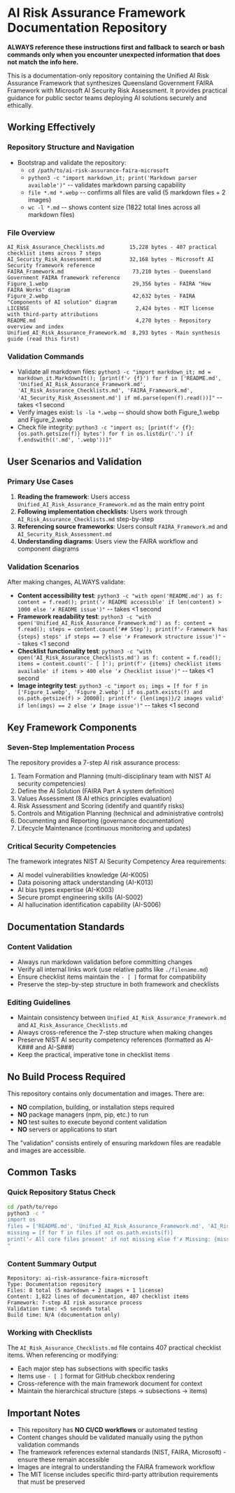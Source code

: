 # AI Risk Assurance Framework Documentation Repository

**ALWAYS reference these instructions first and fallback to search or bash commands only when you encounter unexpected information that does not match the info here.**

This is a documentation-only repository containing the Unified AI Risk Assurance Framework that synthesizes Queensland Government FAIRA Framework with Microsoft AI Security Risk Assessment. It provides practical guidance for public sector teams deploying AI solutions securely and ethically.

## Working Effectively

### Repository Structure and Navigation
- Bootstrap and validate the repository:
  - `cd /path/to/ai-risk-assurance-faira-microsoft`
  - `python3 -c "import markdown_it; print('Markdown parser available')"` -- validates markdown parsing capability
  - `file *.md *.webp` -- confirms all files are valid (5 markdown files + 2 images)
  - `wc -l *.md` -- shows content size (1822 total lines across all markdown files)

### File Overview
```
AI_Risk_Assurance_Checklists.md        15,228 bytes - 407 practical checklist items across 7 steps
AI_Security_Risk_Assessment.md         32,168 bytes - Microsoft AI Security framework reference  
FAIRA_Framework.md                      73,210 bytes - Queensland Government FAIRA framework reference
Figure_1.webp                           29,356 bytes - FAIRA "How FAIRA Works" diagram
Figure_2.webp                           42,632 bytes - FAIRA "Components of AI solution" diagram
LICENSE                                  2,424 bytes - MIT license with third-party attributions
README.md                                4,270 bytes - Repository overview and index
Unified_AI_Risk_Assurance_Framework.md  8,293 bytes - Main synthesis guide (read this first)
```

### Validation Commands
- Validate all markdown files: `python3 -c "import markdown_it; md = markdown_it.MarkdownIt(); [print(f'✓ {f}') for f in ['README.md', 'Unified_AI_Risk_Assurance_Framework.md', 'AI_Risk_Assurance_Checklists.md', 'FAIRA_Framework.md', 'AI_Security_Risk_Assessment.md'] if md.parse(open(f).read())]"` -- takes <1 second
- Verify images exist: `ls -la *.webp` -- should show both Figure_1.webp and Figure_2.webp
- Check file integrity: `python3 -c "import os; [print(f'✓ {f}: {os.path.getsize(f)} bytes') for f in os.listdir('.') if f.endswith(('.md', '.webp'))]"`

## User Scenarios and Validation

### Primary Use Cases
1. **Reading the framework**: Users access `Unified_AI_Risk_Assurance_Framework.md` as the main entry point
2. **Following implementation checklists**: Users work through `AI_Risk_Assurance_Checklists.md` step-by-step  
3. **Referencing source frameworks**: Users consult `FAIRA_Framework.md` and `AI_Security_Risk_Assessment.md`
4. **Understanding diagrams**: Users view the FAIRA workflow and component diagrams

### Validation Scenarios
After making changes, ALWAYS validate:
- **Content accessibility test**: `python3 -c "with open('README.md') as f: content = f.read(); print('✓ README accessible' if len(content) > 1000 else '✗ README issue')"` -- takes <1 second
- **Framework readability test**: `python3 -c "with open('Unified_AI_Risk_Assurance_Framework.md') as f: content = f.read(); steps = content.count('## Step'); print(f'✓ Framework has {steps} steps' if steps == 7 else '✗ Framework structure issue')"` -- takes <1 second  
- **Checklist functionality test**: `python3 -c "with open('AI_Risk_Assurance_Checklists.md') as f: content = f.read(); items = content.count('- [ ]'); print(f'✓ {items} checklist items available' if items > 400 else '✗ Checklist issue')"` -- takes <1 second
- **Image integrity test**: `python3 -c "import os; imgs = [f for f in ['Figure_1.webp', 'Figure_2.webp'] if os.path.exists(f) and os.path.getsize(f) > 20000]; print(f'✓ {len(imgs)}/2 images valid' if len(imgs) == 2 else '✗ Image issue')"` -- takes <1 second

## Key Framework Components

### Seven-Step Implementation Process
The repository provides a 7-step AI risk assurance process:
1. Team Formation and Planning (multi-disciplinary team with NIST AI security competencies)
2. Define the AI Solution (FAIRA Part A system definition)  
3. Values Assessment (8 AI ethics principles evaluation)
4. Risk Assessment and Scoring (identify and quantify risks)
5. Controls and Mitigation Planning (technical and administrative controls)
6. Documenting and Reporting (governance documentation)
7. Lifecycle Maintenance (continuous monitoring and updates)

### Critical Security Competencies
The framework integrates NIST AI Security Competency Area requirements:
- AI model vulnerabilities knowledge (AI-K005)
- Data poisoning attack understanding (AI-K013) 
- AI bias types expertise (AI-K003)
- Secure prompt engineering skills (AI-S002)
- AI hallucination identification capability (AI-S006)

## Documentation Standards

### Content Validation
- Always run markdown validation before committing changes
- Verify all internal links work (use relative paths like `./filename.md`)
- Ensure checklist items maintain the `- [ ]` format for compatibility
- Preserve the step-by-step structure in both framework and checklists

### Editing Guidelines  
- Maintain consistency between `Unified_AI_Risk_Assurance_Framework.md` and `AI_Risk_Assurance_Checklists.md`
- Always cross-reference the 7-step structure when making changes
- Preserve NIST AI security competency references (formatted as AI-K### and AI-S###)
- Keep the practical, imperative tone in checklist items

## No Build Process Required

This repository contains only documentation and images. There are:
- **NO** compilation, building, or installation steps required
- **NO** package managers (npm, pip, etc.) to run
- **NO** test suites to execute beyond content validation
- **NO** servers or applications to start

The "validation" consists entirely of ensuring markdown files are readable and images are accessible.

## Common Tasks

### Quick Repository Status Check
```bash
cd /path/to/repo
python3 -c "
import os
files = ['README.md', 'Unified_AI_Risk_Assurance_Framework.md', 'AI_Risk_Assurance_Checklists.md', 'FAIRA_Framework.md', 'AI_Security_Risk_Assessment.md', 'Figure_1.webp', 'Figure_2.webp']
missing = [f for f in files if not os.path.exists(f)]
print('✓ All core files present' if not missing else f'✗ Missing: {missing}')
"
```

### Content Summary Output
```
Repository: ai-risk-assurance-faira-microsoft
Type: Documentation repository
Files: 8 total (5 markdown + 2 images + 1 license)
Content: 1,822 lines of documentation, 407 checklist items
Framework: 7-step AI risk assurance process
Validation time: <5 seconds total
Build time: N/A (documentation only)
```

### Working with Checklists
The `AI_Risk_Assurance_Checklists.md` file contains 407 practical checklist items. When referencing or modifying:
- Each major step has subsections with specific tasks
- Items use `- [ ]` format for GitHub checkbox rendering
- Cross-reference with the main framework document for context
- Maintain the hierarchical structure (steps → subsections → items)

## Important Notes

- This repository has **NO CI/CD workflows** or automated testing
- Content changes should be validated manually using the python validation commands
- The framework references external standards (NIST, FAIRA, Microsoft) - ensure these remain accessible
- Images are integral to understanding the FAIRA framework workflow
- The MIT license includes specific third-party attribution requirements that must be preserved